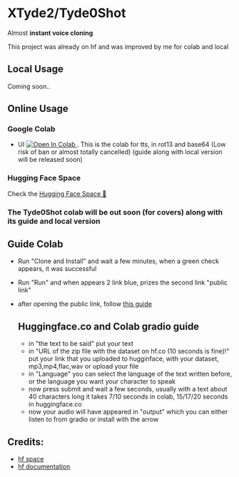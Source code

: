 # XTyde2/Tyde0Shot
Almost **instant voice cloning**

This project was already on hf and was improved by me for colab and local

## Local Usage

Coming soon..

## Online Usage

### Google Colab
- UI <a target="_blank" href="https://colab.research.google.com/github/atdvfegerf/GPT-SoTyde_Tyde0Shot/blob/main/GPT-SoTyde.ipynb">
  <img src="https://colab.research.google.com/assets/colab-badge.svg" alt="Open In Colab"/>
</a>. This is the colab for tts, in rot13 and base64 (Low risk of ban or almost totally cancelled) (guide along with local version will be released soon)

### Hugging Face Space
Check the [Hugging Face Space 🤗](https://huggingface.co/spaces/AngeT10/GPT_SoTyde)

### The Tyde0Shot colab will be out soon (for covers) along with its guide and local version



## Guide Colab
- Run "Clone and Install" and wait a few minutes, when a green check appears, it was successful
- Run "Run" and when appears 2 link blue, prizes the second link "public link"
- after opening the public link, follow [this guide](https://github.com/atdvfegerf/GPT-SoTyde_Tyde0Shot/blob/main/README.md#huggingfaceco-and-colab-gradio-guide)

  ## Huggingface.co and Colab gradio guide
  - in "the text to be said" put your text
  - in "URL of the zip file with the dataset on hf.co (10 seconds is fine)!" put your link that you uploaded to hugginface, with your dataset, mp3,mp4,flac,wav or upload your file
  - in "Language" you can select the language of the text written before, or the language you want your character to speak
  - now press submit and wait a few seconds, usually with a text about 40 characters long it takes 7/10 seconds in colab, 15/17/20 seconds in huggingface.co
  - now your audio will have appeared in "output" which you can either listen to from gradio or install with the arrow



## Credits:
- [hf space](https://huggingface.co/spaces/tonyassi/voice-clone)
- [hf documentation](https://huggingface.co/coqui/XTTS-v2)
